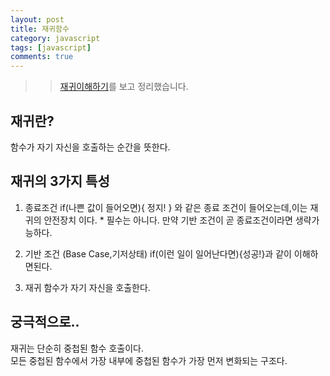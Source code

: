 ```yaml
---
layout: post
title: 재귀함수
category: javascript
tags: [javascript]
comments: true
---
```


>> [재귀이해하기](https://velog.io/@jakeseo_me/%EC%9E%90%EB%B0%94%EC%8A%A4%ED%81%AC%EB%A6%BD%ED%8A%B8-%EA%B0%9C%EB%B0%9C%EC%9E%90%EB%9D%BC%EB%A9%B4-%EC%95%8C%EC%95%84%EC%95%BC-%ED%95%A0-33%EA%B0%80%EC%A7%80-%EA%B0%9C%EB%85%90-23-%EC%9E%90%EB%B0%94%EC%8A%A4%ED%81%AC%EB%A6%BD%ED%8A%B8-%EC%9E%90%EB%B0%94%EC%8A%A4%ED%81%AC%EB%A6%BD%ED%8A%B8-%EC%9E%AC%EA%B7%80Recursion-%EC%9D%B4%ED%95%B4%ED%95%98%EA%B8%B0)를 보고 정리했습니다.

## 재귀란?

함수가 자기 자신을 호출하는 순간을 뜻한다.

## 재귀의 3가지 특성

1. 종료조건
if(나쁜 값이 들어오면){ 정지! } 와 같은 종료 조건이 들어오는데,이는 재귀의 안전장치 이다. * 필수는 아니다. 만약 기반 조건이 곧 종료조건이라면 생략가능하다.

2. 기반 조건 (Base Case,기저상태)
if(이런 일이 일어난다면){성공!}과 같이 이해하면된다.

3. 재귀
함수가 자기 자신을 호출한다.

## 궁극적으로..
재귀는 단순히 중첩된 함수 호출이다. <br/>
모든 중첩된 함수에서 가장 내부에 중첩된 함수가 가장 먼저 변화되는 구조다.
